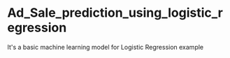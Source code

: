 # Ad_Sale_prediction_using_logistic_regression
It's a basic machine learning model for Logistic Regression example 
